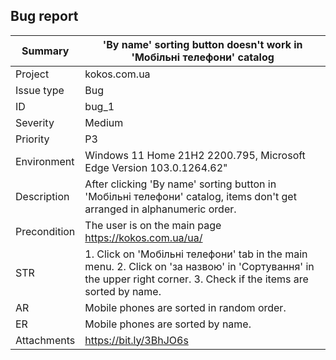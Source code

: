 ## Bug report	

 Summary	|'By name' sorting button doesn't work in 'Мобільні телефони' catalog
--- | ---
Project	 | kokos.com.ua
Issue type | Bug
ID |	bug_1
Severity | Medium
Priority |	P3
Environment |	Windows 11 Home 21H2 2200.795, Microsoft Edge Version 103.0.1264.62"
Description	 |After clicking 'By name' sorting button in 'Мобільні телефони' catalog, items don't get arranged in alphanumeric order.
Precondition |	The user is on the main page https://kokos.com.ua/ua/
STR |	1. Click on 'Мобільні телефони' tab in the main menu. 2. Click on 'за назвою' in 'Сортування' in the upper right corner. 3. Check if the items are sorted by name.
AR	 | Mobile phones are sorted in random order.
ER	 | Mobile phones are sorted by name.
Attachments	 | https://bit.ly/3BhJO6s

